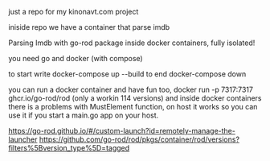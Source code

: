 just a repo for my kinonavt.com project

iniside repo we have a container that parse imdb

Parsing Imdb with go-rod package inside docker containers, fully isolated!

you need go and docker (with compose)

to start write docker-compose up --build to end docker-compose down

you can run a docker container and have fun too, docker run -p 7317:7317 ghcr.io/go-rod/rod (only a workin 114 versions) and inside docker containers there is a problems with MustElement function, on host it works so you can use it if you start a main.go app on your host.

https://go-rod.github.io/#/custom-launch?id=remotely-manage-the-launcher https://github.com/go-rod/rod/pkgs/container/rod/versions?filters%5Bversion_type%5D=tagged
